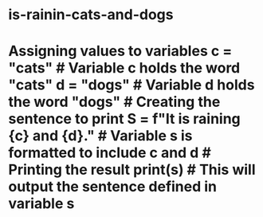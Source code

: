 # is-rainin-cats-and-dogs
# Assigning values to variables c = "cats"        # Variable c holds the word "cats" d = "dogs"        # Variable d holds the word "dogs"  # Creating the sentence to print S = f"It is raining {c} and {d}." # Variable s is formatted to include c and d   # Printing the result  print(s) # This will output the sentence defined in variable s
